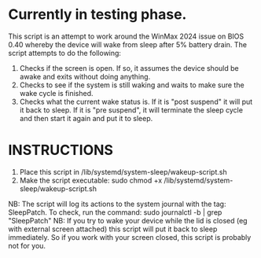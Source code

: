 # Currently in testing phase.

This script is an attempt to work around the WinMax 2024 issue on BIOS 0.40 whereby the device will wake from sleep after 5% battery drain.
The script attempts to do the following:

1. Checks if the screen is open. If so, it assumes the device should be awake and exits without doing anything.
2. Checks to see if the system is still waking and waits to make sure the wake cycle is finished.
3. Checks what the current wake status is. If it is "post suspend" it will put it back to sleep. If it is "pre suspend", it will terminate the sleep cycle and then start it again and put it to sleep.

# INSTRUCTIONS

1. Place this script in /lib/systemd/system-sleep/wakeup-script.sh
2. Make the script executable: sudo chmod +x /lib/systemd/system-sleep/wakeup-script.sh

NB: The script will log its actions to the system journal with the tag: SleepPatch. To check, run the command: sudo journalctl -b | grep "SleepPatch"
NB: If you try to wake your device while the lid is closed (eg with external screen attached) this script will put it back to sleep immediately. So if you work with your screen closed, this script is probably not for you.
